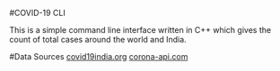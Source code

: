 #COVID-19 CLI

This is a simple command line interface written in C++ which gives the count of total cases around the world and India.

#Data Sources
[covid19india.org](https://covid19india.org)
[corona-api.com](http://corona-api.com)
